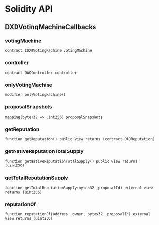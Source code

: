 # Solidity API

## DXDVotingMachineCallbacks

### votingMachine

```solidity
contract IDXDVotingMachine votingMachine
```

### controller

```solidity
contract DAOController controller
```

### onlyVotingMachine

```solidity
modifier onlyVotingMachine()
```

### proposalSnapshots

```solidity
mapping(bytes32 => uint256) proposalSnapshots
```

### getReputation

```solidity
function getReputation() public view returns (contract DAOReputation)
```

### getNativeReputationTotalSupply

```solidity
function getNativeReputationTotalSupply() public view returns (uint256)
```

### getTotalReputationSupply

```solidity
function getTotalReputationSupply(bytes32 _proposalId) external view returns (uint256)
```

### reputationOf

```solidity
function reputationOf(address _owner, bytes32 _proposalId) external view returns (uint256)
```

